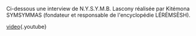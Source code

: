 <!-- TITLE: N.Y.S.Y.M.B. Lascony -->
<!-- SUBTITLE: Présentation de N.Y.S.Y.M.B Lascony -->

Ci-dessous une interview de N.Y.S.Y.M.B. Lascony réalisée par Kitémona SYMSYMMAS (fondateur et responsable de l'encyclopédie LÉRÉMSÈSH).

[video](https://www.youtube.com/watch?v=M_erxNa9nKg&feature=share){.youtube}
